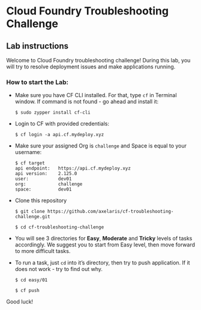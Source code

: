 # Cloud Foundry Troubleshooting Challenge
## Lab instructions

Welcome to Cloud Foundry troubleshooting challenge!
During this lab, you will try to resolve deployment issues and make applications running.

### How to start the Lab:

- Make sure you have CF CLI installed. For that, type `cf` in Terminal window. If command is not found - go ahead and install it:

	```
	$ sudo zypper install cf-cli
	```

- Login to CF with provided credentials:

	```
	$ cf login -a api.cf.mydeploy.xyz
	```

- Make sure your assigned Org is `challenge` and Space is equal to your username:

	```
	$ cf target
	api endpoint:   https://api.cf.mydeploy.xyz
	api version:    2.125.0
	user:           dev01
	org:            challenge
	space:          dev01

	```
		
- Clone this repository

	```
	$ git clone https://github.com/axelaris/cf-troubleshooting-challenge.git
	
	$ cd cf-troubleshooting-challenge
	```
	
- You will see 3 directories for **Easy**, **Moderate** and **Tricky** levels of tasks accordingly. We suggest you to start from Easy level, then move forward to more difficult tasks.
- To run a task, just `cd` into it’s directory, then try to push application. If it does not work - try to find out why.

	```
	$ cd easy/01
	
	$ cf push
	```

Good luck!
